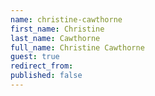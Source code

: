 ```yaml
---
name: christine-cawthorne
first_name: Christine
last_name: Cawthorne
full_name: Christine Cawthorne
guest: true
redirect_from:
published: false
---
```


